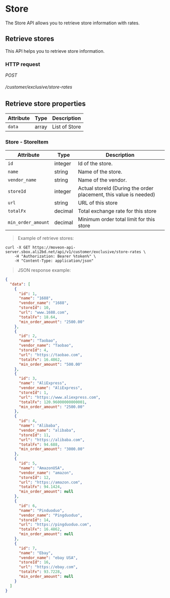 # Store #

The Store API allows you to retrieve store information with rates.


## Retrieve stores ##

This API helps you to retrieve store information.

### HTTP request ###

<div class="api-endpoint">
	<div class="endpoint-data">
		<i class="label label-post">POST</i>
		<h6>/customer/exclusive/store-rates</h6>
	</div>
</div>


## Retrieve store properties ##

| Attribute | Type      | Description   |
|-----------|-----------|---------------|
| `data`    | array     | List of Store |

### Store - StoreItem ###

| Attribute          | Type    | Description                                                       |
|--------------------|---------|-------------------------------------------------------------------|
| `id`               | integer | Id of the store.                                                  |
| `name`             | string  | Name of the store.                                                |
| `vendor_name`      | string  | Name of the vendor.                                               |
| `storeId`          | integer | Actual storeId (During the order placement, this value is needed) |
| `url`              | string  | URL of this store                                                 |
| `totalFx`          | decimal | Total exchange rate for this store                                |                         |                                      |
| `min_order_amount` | decimal | Minimum order total limit for this store                          |                                      |

> Example of retrieve stores:

```shell
curl -X GET https://moveon-api-server.sbox.ali2bd.net/api/v1/customer/exclusive/store-rates \
	-H "Authorization: Bearer %token%" \
	-H "Content-Type: application/json"
```

> JSON response example:

```json
{
  "data": [
    {
      "id": 1,
      "name": "1688",
      "vendor_name": "1688",
      "storeId": 10,
      "url": "www.1688.com",
      "totalFx": 18.64,
      "min_order_amount": "2500.00"
    },
    {
      "id": 2,
      "name": "Taobao",
      "vendor_name": "Taobao",
      "storeId": 4,
      "url": "https://taobao.com",
      "totalFx": 16.4862,
      "min_order_amount": "500.00"
    },
    {
      "id": 3,
      "name": "AliExpress",
      "vendor_name": "AliExpress",
      "storeId": 1,
      "url": "https://www.aliexpress.com",
      "totalFx": 120.96000000000001,
      "min_order_amount": "2500.00"
    },
    {
      "id": 4,
      "name": "Alibaba",
      "vendor_name": "alibaba",
      "storeId": 11,
      "url": "https://alibaba.com",
      "totalFx": 94.688,
      "min_order_amount": "3000.00"
    },
    {
      "id": 5,
      "name": "AmazonUSA",
      "vendor_name": "amazon",
      "storeId": 12,
      "url": "https://amazon.com",
      "totalFx": 94.1424,
      "min_order_amount": null
    },
    {
      "id": 6,
      "name": "Pinduoduo",
      "vendor_name": "Pingduoduo",
      "storeId": 14,
      "url": "https://pingduoduo.com",
      "totalFx": 16.4862,
      "min_order_amount": null
    },
    {
      "id": 7,
      "name": "Ebay",
      "vendor_name": "ebay USA",
      "storeId": 16,
      "url": "https://ebay.com",
      "totalFx": 93.7228,
      "min_order_amount": null
    }
  ]
}
```
